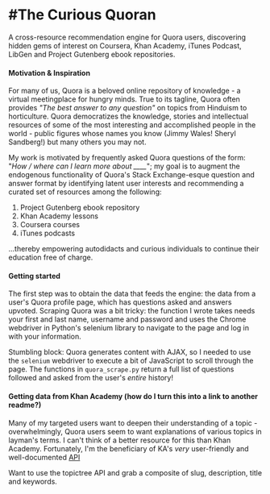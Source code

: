 #The Curious Quoran
==============

A cross-resource recommendation engine for Quora users, discovering hidden gems of interest on Coursera, Khan Academy, iTunes Podcast, LibGen and Project Gutenberg ebook repositories.


#### Motivation & Inspiration


For many of us, Quora is a beloved online repository of knowledge - a virtual meetingplace for hungry minds. True to its tagline, Quora often provides *"The best answer to any question"* on topics from Hinduism to horticulture. Quora democratizes the knowledge, stories and intellectual resources of some of the most interesting and accomplished people in the world - public figures whose names you know (Jimmy Wales! Sheryl Sandberg!) but many others you may not.

My work is motivated by frequently asked Quora questions of the form: "*How / where can I learn more about ____*"; my goal is to augment the endogenous functionality of Quora's Stack Exchange-esque question and answer format by identifying latent user interests and recommending a curated set of resources among the following: 

1. Project Gutenberg ebook repository
2. Khan Academy lessons
3. Coursera courses
4. iTunes podcasts

...thereby empowering autodidacts and curious individuals to continue their education free of charge.


#### Getting started

The first step was to obtain the data that feeds the engine: the data from a user's Quora profile page, which has questions asked and answers upvoted. Scraping Quora was a bit tricky: the function I wrote takes needs your first and last name, username and password and uses the Chrome webdriver in Python's selenium library to navigate to the page and log in with your information. 

Stumbling block: Quora generates content with AJAX, so I needed to use the `selenium` webdriver to execute a bit of JavaScript to scroll through the page. The functions in `quora_scrape.py` return a full list of questions followed and asked from the user's *entire* history!


#### Getting data from Khan Academy  (how do I turn this into a link to another readme?)

Many of my targeted users want to deepen their understanding of a topic - overwhelmingly, Quora users seem to want explanations of various topics in layman's terms. I can't think of a better resource for this than Khan Academy. Fortunately, I'm the beneficiary of KA's *very* user-friendly and well-documented [API](api-explorer.khanacademy.org/api/v1)

Want to use the topictree API and grab a composite of slug, description, title and keywords.



